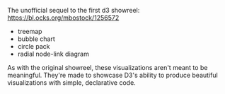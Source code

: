 The unofficial sequel to the first d3 showreel: https://bl.ocks.org/mbostock/1256572

* treemap
* bubble chart
* circle pack
* radial node-link diagram

As with the original showreel, these visualizations aren't meant to be meaningful. They're made to showcase D3's ability to produce beautiful visualizations with simple, declarative code.